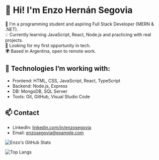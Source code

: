 # 👋 Hi! I'm Enzo Hernán Segovia

🎯 I'm a programming student and aspiring Full Stack Developer (MERN & .NET).  
💡 Currently learning JavaScript, React, Node.js and practicing with real projects.  
💼 Looking for my first opportunity in tech.  
🌍 Based in Argentina, open to remote work.

## 🔧 Technologies I’m working with:
- Frontend: HTML, CSS, JavaScript, React, TypeScript
- Backend: Node.js, Express
- DB: MongoDB, SQL Server
- Tools: Git, GitHub, Visual Studio Code

## 📫 Contact
- LinkedIn: [linkedin.com/in/enzosegovia](https://linkedin.com/in/dev-enzos-hernan-egovia)
- Email: enzosegovia@example.com


![Enzo's GitHub Stats](https://github-readme-stats.vercel.app/api?username=enzosegovia&show_icons=true&theme=github_dark)


![Top Langs](https://github-readme-stats.vercel.app/api/top-langs/?username=enzosegovia&layout=compact&theme=github_dark)
